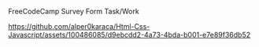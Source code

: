 FreeCodeCamp Survey Form Task/Work

https://github.com/alper0karaca/Html-Css-Javascript/assets/100486085/d9ebcdd2-4a73-4bda-b001-e7e89f36db52

